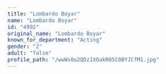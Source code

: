 ```yaml
---
title: "Lombardo Boyar"
name: "Lombardo Boyar"
id: "4992"
original_name: "Lombardo Boyar"
known_for_department: "Acting"
gender: "2"
adult: "false"
profile_path: "/wwWs0u2QDz1XOakR05C0BYJCfM1.jpg"
---
```

